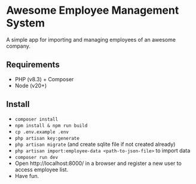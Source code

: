 # Awesome Employee Management System

A simple app for importing and managing employees of an awesome company. 

## Requirements

- PHP (v8.3) + Composer
- Node (v20+)

## Install

- `composer install`
- `npm install & npm run build`
- `cp .env.example .env`
- `php artisan key:generate`
- `php artisan migrate` (and create sqlite file if not created already)
- `php artisan import:employee-data <path-to-json-file>` to import data
- `composer run dev`
- Open http://localhost:8000/ in a browser and register a new user to access employee list.
- Have fun.
